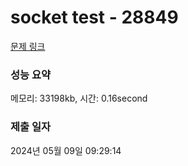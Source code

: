 # socket test - 28849 

[문제 링크](loki-channel.dev.goorm.io/exam/8493/socket-test/quiz/1) 

### 성능 요약

메모리: 33198kb, 시간: 0.16second

### 제출 일자

2024년 05월 09일 09:29:14

